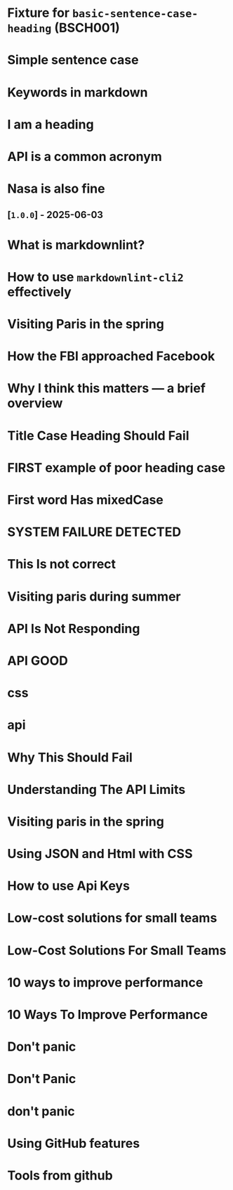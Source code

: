 <!-- markdownlint-disable MD041 MD007 MD032 -->
<!--
 * Test fixture for the sentence-case-heading (SC001) custom markdownlint rule
 *
 * This file contains examples of both valid and invalid markdown headings according to the
 * sentence case rule. Each heading is annotated with an HTML comment indicating whether it
 * should pass (✅) or fail (❌) the rule check.
 *
 * The sentence case rule requires:
 *
 * * First word capitalized
 * * All other words lowercase (except acronyms ≤ 4 letters and the pronoun "I")
 * * No all-caps headings
 *
 * Annotations:
 *
 * * ✅ = This heading should PASS the rule check (no violations)
 * * ❌ = This heading should FAIL the rule check (rule should report a violation)
 -->

<!-- markdownlint-disable MD025 -->

<!-- 
NOTE: The sentence-case-heading rule violations in this file are INTENTIONAL.
They are used to test the custom rule's ability to detect various heading case issues.
-->

# Fixture for `basic-sentence-case-heading` (BSCH001) <!-- ✅ -->

# Simple sentence case <!-- ✅ -->

# Keywords in markdown <!-- ✅ -->

# I am a heading <!-- ✅ -->

# API is a common acronym <!-- ✅ -->

# Nasa is also fine <!-- ✅ -->

## [`1.0.0`] - 2025-06-03 <!-- ✅ -->

# What is markdownlint? <!-- ✅ -->

# How to use `markdownlint-cli2` effectively <!-- ✅ -->

# Visiting Paris in the spring <!-- ✅ -->

# How the FBI approached Facebook <!-- ✅ -->

# Why I think this matters — a brief overview <!-- ✅ -->

# Title Case Heading Should Fail <!-- ❌ -->

# FIRST example of poor heading case <!-- ❌ -->

# First word Has mixedCase <!-- ❌ -->

# SYSTEM FAILURE DETECTED <!-- ❌ -->

# This Is not correct <!-- ❌ -->

# Visiting paris during summer <!-- ❌ -->

# API Is Not Responding <!-- ❌ -->

# API GOOD <!-- ❌ -->

# css <!-- ❌ --> <!-- intentionally lowercase single word -->

# api <!-- ❌ -->

# Why This Should Fail <!-- ❌ -->

# Understanding The API Limits <!-- ❌ -->

# Visiting paris in the spring <!-- ❌ -->

# Using JSON and Html with CSS <!-- ❌ -->

# How to use Api Keys <!-- ❌ -->

# Low-cost solutions for small teams <!-- ✅ -->

# Low-Cost Solutions For Small Teams <!-- ❌ -->

# 10 ways to improve performance <!-- ✅ -->

# 10 Ways To Improve Performance <!-- ❌ -->

# Don't panic <!-- ✅ -->

# Don't Panic <!-- ❌ -->

# don't panic <!-- ❌ -->

# Using GitHub features <!-- ✅ -->

# Tools from github <!-- ❌ -->
